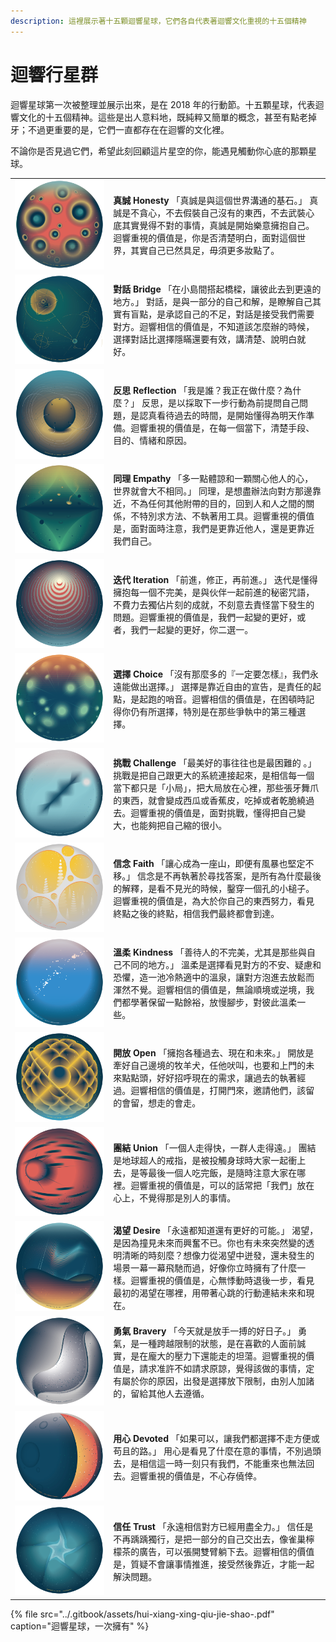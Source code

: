 ```yaml
---
description: 這裡展示著十五顆迴響星球，它們各自代表著迴響文化重視的十五個精神
---
```


# 迴響行星群

迴響星球第一次被整理並展示出來，是在 2018 年的行動節。十五顆星球，代表迴響文化的十五個精神。這些是出人意料地，既純粹又簡單的概念，甚至有點老掉牙；不過更重要的是，它們一直都存在在迴響的文化裡。

不論你是否見過它們，希望此刻回顧這片星空的你，能遇見觸動你心底的那顆星球。

|  |  |
| :--- | :--- |
| ![](../.gitbook/assets/hui-xiang-15-da-jing-shen-xing-qiu-zhen-cheng-.png)  | **真誠 Honesty**  「真誠是與這個世界溝通的基石。」  真誠是不貪心，不去假裝自己沒有的東西，不去武裝心底其實覺得不對的事情，真誠是開始樂意擁抱自己。迴響重視的價值是，你是否清楚明白，面對這個世界，其實自己已然具足，毋須更多妝點了。 |
| ![](../.gitbook/assets/hui-xiang-15-da-jing-shen-xing-qiu-dui-hua-.png)  | **對話 Bridge**  「在小島間搭起橋樑，讓彼此去到更遠的地方。」  對話，是與一部分的自己和解，是瞭解自己其實有盲點，是承認自己的不足，對話是接受我們需要對方。迴響相信的價值是，不知道該怎麼辦的時候，選擇對話比選擇隱瞞還要有效，講清楚、說明白就好。 |
| ![](../.gitbook/assets/hui-xiang-15-da-jing-shen-xing-qiu-fan-si-.png)  | **反思 Reflection**  「我是誰？我正在做什麼？為什麼？」  反思，是以採取下一步行動為前提問自己問題，是認真看待過去的時間，是開始懂得為明天作準備。迴響重視的價值是，在每一個當下，清楚手段、目的、情緒和原因。 |
| ![](../.gitbook/assets/hui-xiang-15-da-jing-shen-xing-qiu-tong-li-.png)  | **同理 Empathy**  「多一點體諒和一顆關心他人的心，世界就會大不相同。」  同理，是想盡辦法向對方那邊靠近，不為任何其他附帶的目的，回到人和人之間的關係，不特別求方法、不執著用工具。迴響重視的價值是，面對面時注意，我們是更靠近他人，還是更靠近我們自己。 |
| ![](../.gitbook/assets/hui-xiang-15-da-jing-shen-xing-qiu-die-dai-.png)  | **迭代 Iteration**  「前進，修正，再前進。」  迭代是懂得擁抱每一個不完美，是與伙伴一起前進的秘密咒語，不費力去獨佔片刻的成就，不刻意去責怪當下發生的問題。迴響重視的價值是，我們一起變的更好，或者，我們一起變的更好，你二選一。 |
| ![](../.gitbook/assets/hui-xiang-15-da-jing-shen-xing-qiu-xuan-ze-.png)  | **選擇 Choice**  「沒有那麼多的『一定要怎樣』，我們永遠能做出選擇。」  選擇是靠近自由的宣告，是責任的起點，是起跑的哨音。迴響相信的價值是，在困頓時記得你仍有所選擇，特別是在那些爭執中的第三種選擇。 |
| ![](../.gitbook/assets/hui-xiang-15-da-jing-shen-xing-qiu-tiao-zhan-.png)  | **挑戰 Challenge**  「最美好的事往往也是最困難的 。」  挑戰是把自己跟更大的系統連接起來，是相信每一個當下都只是「小局」，把大局放在心裡，那些張牙舞爪的東西，就會變成西瓜或香蕉皮，吃掉或者乾脆繞過去。迴響重視的價值是，面對挑戰，懂得把自己變大，也能夠把自己縮的很小。 |
| ![](../.gitbook/assets/hui-xiang-15-da-jing-shen-xing-qiu-xin-nian-.png)  | **信念 Faith**  「讓心成為一座山，即便有風暴也堅定不移。」  信念是不再執著於尋找答案，是所有為什麼最後的解釋，是看不見光的時候，鑿穿一個孔的小槌子。迴響重視的價值是，為大於你自己的東西努力，看見終點之後的終點，相信我們最終都會到達。 |
| ![](../.gitbook/assets/hui-xiang-15-da-jing-shen-xing-qiu-wen-rou-.png)  | **溫柔 Kindness**  「善待人的不完美，尤其是那些與自己不同的地方。」  溫柔是選擇看見對方的不安、疑慮和恐懼，造一池冷熱適中的溫泉，讓對方泡進去放鬆而渾然不覺。迴響相信的價值是，無論順境或逆境，我們都學著保留一點餘裕，放慢腳步，對彼此溫柔一些。 |
| ![](../.gitbook/assets/hui-xiang-15-da-jing-shen-xing-qiu-kai-fang-.png)  | **開放 Open**  「擁抱各種過去、現在和未來。」  開放是牽好自己邊境的牧羊犬，任他吠叫，也要和上門的未來點點頭，好好招呼現在的需求，讓過去的執著經過。迴響相信的價值是，打開門來，邀請他們，該留的會留，想走的會走。 |
| ![](../.gitbook/assets/hui-xiang-15-da-jing-shen-xing-qiu-tuan-jie-.png)  | **團結 Union**  「一個人走得快，一群人走得遠。」  團結是地球超人的戒指，是被投觸身球時大家一起衝上去，是等最後一個人吃完飯，是隨時注意大家在哪裡。迴響重視的價值是，可以的話常把「我們」放在心上，不覺得那是別人的事情。 |
| ![](../.gitbook/assets/hui-xiang-15-da-jing-shen-xing-qiu-ke-wang-.png)  | **渴望 Desire**  「永遠都知道還有更好的可能。」  渴望，是因為撞見未來而興奮不已。你也有未來突然變的透明清晰的時刻麼？想像力從渴望中迸發，還未發生的場景一幕一幕飛馳而過，好像你立時擁有了什麼一樣。迴響重視的價值是，心無悸動時退後一步，看見最初的渴望在哪裡，用帶著心跳的行動連結未來和現在。 |
| ![](../.gitbook/assets/hui-xiang-15-da-jing-shen-xing-qiu-yong-qi-.png)  | **勇氣 Bravery**  「今天就是放手一搏的好日子。」  勇氣，是一種跨越限制的狀態，是在喜歡的人面前誠實，是在龐大的壓力下還能走的坦蕩。迴響重視的價值是，請求准許不如請求原諒，覺得該做的事情，定有屬於你的原因，出發是選擇放下限制，由別人加諸的，留給其他人去遵循。 |
| ![](../.gitbook/assets/hui-xiang-15-da-jing-shen-xing-qiu-yong-xin-.png)  | **用心 Devoted**  「如果可以，讓我們都選擇不走方便或苟且的路。」  用心是看見了什麼在意的事情，不別過頭去，是相信這一時一刻只有我們，不能重來也無法回去。迴響重視的價值是，不心存僥倖。 |
| ![](../.gitbook/assets/hui-xiang-15-da-jing-shen-xing-qiu-xin-ren-.png)  | **信任 Trust**  「永遠相信對方已經用盡全力。」  信任是不再踽踽獨行，是把一部分的自己交出去，像雀巢檸檬茶的廣告，可以張開雙臂躺下去。迴響相信的價值是，質疑不會讓事情推進，接受然後靠近，才能一起解決問題。 |



{% file src="../.gitbook/assets/hui-xiang-xing-qiu-jie-shao-.pdf" caption="迴響星球，一次擁有" %}



